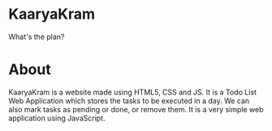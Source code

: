# KaaryaKram
 What's the plan?
# About
 KaaryaKram is a website made using HTML5, CSS and JS.
 It is a Todo List Web Application which stores the tasks to be executed in a day. We can also mark tasks as pending or done, or remove them. It is a very simple web application using JavaScript.
